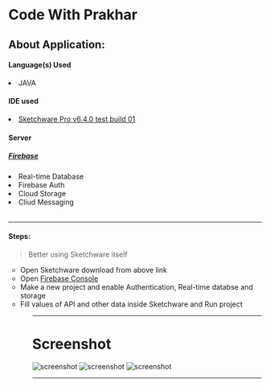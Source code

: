 # Code With Prakhar 
<H2>About Application:</h2>
<h4> Language(s) Used </h4>
<lI> JAVA </li>
  <h4> IDE used </h4>
 <li> <a href="https://github.com/Sketchware-Pro">Sketchware Pro v6.4.0 test build 01</a></li>
  <h4> Server </h4>
  <h5><a href="https://firebase.google.com/">Firebase</a></h5>
  <li> Real-time Database</li>
<li> Firebase Auth </li>
  <li> Cloud Storage </li>
  <li> Cliud Messaging </li>
  <br>
  <hr>
 <h4> Steps: </h4>
 <blockquote> Better using Sketchware itself </blockquote>
 <ul type="circle">
 <li> Open Sketchware download from above link </li>
 <li> Open <a href="https://www.google.com/url?sa=t&source=web&rct=j&url=https://console.firebase.google.com/&ved=2ahUKEwiys_C6lNr3AhVZTWwGHTRHDDAQFnoECAYQAQ&usg=AOvVaw2FZlXJ-vssrAqr1uc6tr-x">Firebase Console </a></li>
  <li> Make a new project and enable Authentication, Real-time databse and storage </li>
  <li> Fill values of API and other data inside Sketchware and Run project
  <ol>
   <hr>
<h1> Screenshot</h1>
  <img src="https://img.samsungapps.com/productNew/000006268210/ENG/ScreenShot_20220512053829118_450_800_2.png" alt="screenshot">
  <img src="https://img.samsungapps.com/productNew/000006268210/ENG/ScreenShot_20220512053829118_450_800_3.png" alt="screenshot">
    <img src="https://img.samsungapps.com/productNew/000006268210/ENG/ScreenShot_20220512053829118_450_800_4.png" alt="screenshot">
    <hr>
    
